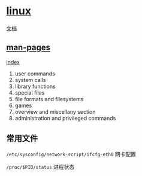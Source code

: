 # [linux](https://www.kernel.org/)

[文档](https://docs.kernel.org/)

## [man-pages](https://man7.org/linux/man-pages/)

[index](https://man7.org/linux/man-pages/dir_all_by_section.html)

1. user commands
2. system calls
3. library functions
4. special files
5. file formats and filesystems
6. games
7. overview and miscellany section
8. administration and privileged commands

## 常用文件

`/etc/sysconfig/network-script/ifcfg-eth0` 网卡配置

`/proc/$PID/status` 进程状态
